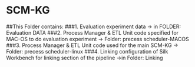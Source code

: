 # SCM-KG

##This Folder contains:
###1. Evaluation experiment data   -> in FOLDER:  Evaluation DATA
###2. Process Manager & ETL Unit code specified for MAC-OS to do evaluation experiment -> Folder: precess scheduler-MACOS
###3. Process Manager & ETL Unit code used for the main SCM-KG -> Folder: precess scheduler-linux
###4. Linking configuration of Silk Workbench for linking section of the pipeline  ->in Folder: Linking
